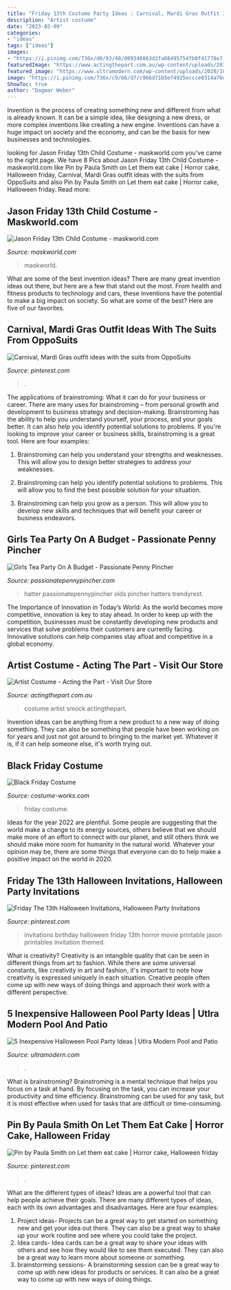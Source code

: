 ```yaml
---
title: "Friday 13th Costume Party Ideas : Carnival, Mardi Gras Outfit Ideas With The Suits From Opposuits"
description: "Artist costume"
date: "2023-02-09"
categories:
- "ideas"
tags: ["ideas"]
images:
- "https://i.pinimg.com/736x/d0/93/48/d09348863d2fa08495754fb0f41778e7.jpg"
featuredImage: "https://www.actingthepart.com.au/wp-content/uploads/2017/03/PB250016-550x1024.jpg"
featured_image: "https://www.ultramodern.com/wp-content/uploads/2020/10/5-Inexpensive-Halloween-Pool-Party-Ideas.jpg"
image: "https://i.pinimg.com/736x/c9/66/d7/c966d71b5ef4925eccce0314a76dd826.jpg"
ShowToc: true
author: "Dagmar Weber"
---
```



Invention is the process of creating something new and different from what is already known. It can be a simple idea, like designing a new dress, or more complex inventions like creating a new engine. Inventions can have a huge impact on society and the economy, and can be the basis for new businesses and technologies.

	

		
looking for Jason Friday 13th Child Costume - maskworld.com you've came to the right page. We have 8 Pics about Jason Friday 13th Child Costume - maskworld.com like Pin by Paula Smith on Let them eat cake | Horror cake, Halloween friday, Carnival, Mardi Gras outfit ideas with the suits from OppoSuits and also Pin by Paula Smith on Let them eat cake | Horror cake, Halloween friday. Read more:
		
    
## Jason Friday 13th Child Costume - Maskworld.com

<img loading=lazy src="https://images.maskworld.com/is/image/maskworld/bigview/jason-friday-13th-child-costume--mw-110620-1.jpg" onerror="this.onerror=null;this.src='https://tse3.mm.bing.net/th?id=OIP.rL2H0jg5Wcyaj2uqpQNe-wHaKC&amp;pid=15.1';" alt="Jason Friday 13th Child Costume - maskworld.com">

_Source: maskworld.com_

>maskworld. 

	

What are some of the best invention ideas?
There are many great invention ideas out there, but here are a few that stand out the most. From health and fitness products to technology and cars, these inventions have the potential to make a big impact on society. So what are some of the best? Here are five of our favorites.

    
## Carnival, Mardi Gras Outfit Ideas With The Suits From OppoSuits

<img loading=lazy src="https://i.pinimg.com/736x/d0/93/48/d09348863d2fa08495754fb0f41778e7.jpg" onerror="this.onerror=null;this.src='https://tse2.mm.bing.net/th?id=OIP.4r4Wg41dV8ipUIIKh2NWBQHaPj&amp;pid=15.1';" alt="Carnival, Mardi Gras outfit ideas with the suits from OppoSuits">

_Source: pinterest.com_

>. 

	

The applications of brainstroming: What it can do for your business or career.
There are many uses for brainstroming – from personal growth and development to business strategy and decision-making. Brainstroming has the ability to help you understand yourself, your process, and your goals better. It can also help you identify potential solutions to problems.
If you're looking to improve your career or business skills, brainstroming is a great tool. Here are four examples:

1) Brainstroming can help you understand your strengths and weaknesses. This will allow you to design better strategies to address your weaknesses.

2) Brainstroming can help you identify potential solutions to problems. This will allow you to find the best possible solution for your situation.

3) Brainstroming can help you grow as a person. This will allow you to develop new skills and techniques that will benefit your career or business endeavors.

    
## Girls Tea Party On A Budget - Passionate Penny Pincher

<img loading=lazy src="http://passionatepennypincher.com/wp-content/uploads/2013/04/Tea-Party-683x1024.jpg" onerror="this.onerror=null;this.src='https://tse2.mm.bing.net/th?id=OIP.9VmQ0VlGjWC8IWOb1wTDggHaLG&amp;pid=15.1';" alt="Girls Tea Party On A Budget - Passionate Penny Pincher">

_Source: passionatepennypincher.com_

>hatter passionatepennypincher olds pincher hatters trendyrest. 

	

The Importance of Innovation in Today’s World:
As the world becomes more competitive, innovation is key to stay ahead. In order to keep up with the competition, businesses must be constantly developing new products and services that solve problems their customers are currently facing. Innovative solutions can help companies stay afloat and competitive in a global economy.

    
## Artist Costume - Acting The Part - Visit Our Store

<img loading=lazy src="https://www.actingthepart.com.au/wp-content/uploads/2017/03/PB250016-550x1024.jpg" onerror="this.onerror=null;this.src='https://tse3.mm.bing.net/th?id=OIP.xmlrqyYN-01xI2QQYh6m7wHaNy&amp;pid=15.1';" alt="Artist Costume - Acting the Part - Visit Our Store">

_Source: actingthepart.com.au_

>costume artist smock actingthepart. 

	

Invention ideas can be anything from a new product to a new way of doing something. They can also be something that people have been working on for years and just not got around to bringing to the market yet. Whatever it is, if it can help someone else, it's worth trying out.

    
## Black Friday Costume

<img loading=lazy src="https://photos.costume-works.com/full/black_friday.jpg" onerror="this.onerror=null;this.src='https://tse3.mm.bing.net/th?id=OIP.PvQnsA2kNemaSRy4tHJv0AHaJ3&amp;pid=15.1';" alt="Black Friday Costume">

_Source: costume-works.com_

>friday costume. 

	

Ideas for the year 2022 are plentiful. Some people are suggesting that the world make a change to its energy sources, others believe that we should make more of an effort to connect with our planet, and still others think we should make more room for humanity in the natural world. Whatever your opinion may be, there are some things that everyone can do to help make a positive impact on the world in 2020.

    
## Friday The 13th Halloween Invitations, Halloween Party Invitations

<img loading=lazy src="https://i.pinimg.com/736x/2d/9c/55/2d9c552623590c3ea08c9c964ed2f00a--printable-invitations-party-printables.jpg" onerror="this.onerror=null;this.src='https://tse3.mm.bing.net/th?id=OIP.3kUGHV8esvJzAjfxEcS8uQHaHa&amp;pid=15.1';" alt="Friday The 13th Halloween Invitations, Halloween Party Invitations">

_Source: pinterest.com_

>invitations birthday halloween friday 13th horror movie printable jason printables invitation themed. 

	

What is creativity?
Creativity is an intangible quality that can be seen in different things from art to fashion. While there are some universal constants, like creativity in art and fashion, it's important to note how creativity is expressed uniquely in each situation. Creative people often come up with new ways of doing things and approach their work with a different perspective.

    
## 5 Inexpensive Halloween Pool Party Ideas | Utlra Modern Pool And Patio

<img loading=lazy src="https://www.ultramodern.com/wp-content/uploads/2020/10/5-Inexpensive-Halloween-Pool-Party-Ideas.jpg" onerror="this.onerror=null;this.src='https://tse2.mm.bing.net/th?id=OIP.mwWX9ScyAWiF_KDSF7q99QHaE8&amp;pid=15.1';" alt="5 Inexpensive Halloween Pool Party Ideas | Utlra Modern Pool and Patio">

_Source: ultramodern.com_

>. 

	

What is brainstroming? Brainstroming is a mental technique that helps you focus on a task at hand. By focusing on the task, you can increase your productivity and time efficiency. Brainstroming can be used for any task, but it is most effective when used for tasks that are difficult or time-consuming.

    
## Pin By Paula Smith On Let Them Eat Cake | Horror Cake, Halloween Friday

<img loading=lazy src="https://i.pinimg.com/736x/c9/66/d7/c966d71b5ef4925eccce0314a76dd826.jpg" onerror="this.onerror=null;this.src='https://tse3.mm.bing.net/th?id=OIP.BCdNvXLWdw1GFc6vq2WazAHaGq&amp;pid=15.1';" alt="Pin by Paula Smith on Let them eat cake | Horror cake, Halloween friday">

_Source: pinterest.com_

>. 

	

What are the different types of ideas?
Ideas are a powerful tool that can help people achieve their goals. There are many different types of ideas, each with its own advantages and disadvantages. Here are four examples: 
1. Project ideas- Projects can be a great way to get started on something new and get your idea out there. They can also be a great way to shake up your work routine and see where you could take the project. 
2. Idea cards- Idea cards can be a great way to share your ideas with others and see how they would like to see them executed. They can also be a great way to learn more about someone or something. 
3. brainstorming sessions- A brainstorming session can be a great way to come up with new ideas for products or services. It can also be a great way to come up with new ways of doing things.

